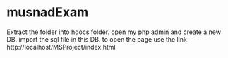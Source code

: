 # musnadExam
Extract the folder into hdocs folder.
open my php admin and create a new DB.
import the sql file in this DB.
to open the page use the link http://localhost/MSProject/index.html
